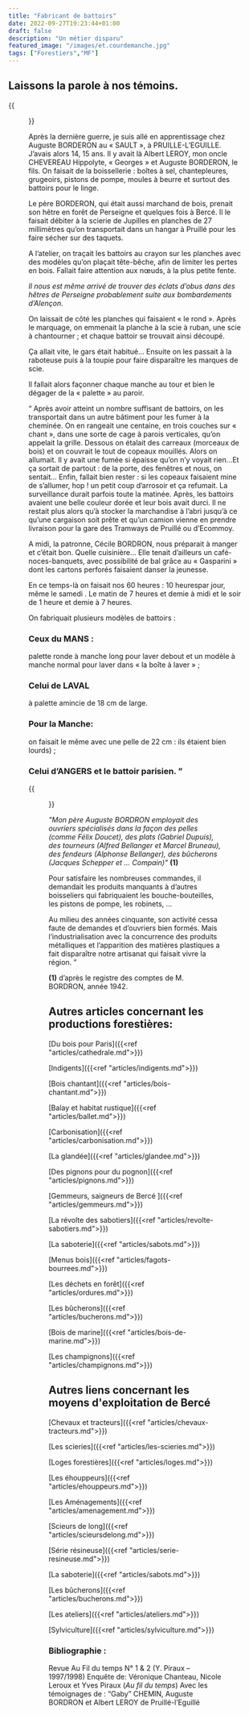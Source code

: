 ```yaml
---
title: "Fabricant de battoirs"
date: 2022-09-27T19:23:44+01:00
draft: false
description: "Un métier disparu"
featured_image: "/images/et.courdemanche.jpg"
tags: ["Forestiers","MF"]
---
```


## Laissons la parole à nos témoins.


{{<figure src="/images/articles/fabricantdebattoirs.jpg" title="La lavandière">}}

Après la dernière guerre, je suis allé en apprentissage
chez Auguste BORDERON au « SAULT », 
à PRUILLE-L’EGUILLE. J’avais alors 14, 15 ans. 
Il y avait là Albert LEROY, mon oncle 
CHEVEREAU Hippolyte, « Georges » et Auguste 
BORDERON, le fils. On faisait de la boissellerie :
boîtes à sel, chantepleures, grugeoirs, pistons de pompe, 
moules à beurre et surtout des battoirs pour le linge.
  
Le père BORDERON, qui était aussi marchand de bois,
prenait son hêtre en forêt de Perseigne et quelques fois à Bercé.
Il le faisait débiter à la scierie de Jupilles en 
planches de 27 millimètres qu’on transportait dans un hangar
à Pruillé pour les faire sécher sur des taquets.
  
A l’atelier, on traçait les battoirs au crayon sur 
les planches avec des modèles qu’on plaçait tête-bêche,
afin de limiter les pertes en bois.
Fallait faire attention aux nœuds,
à la plus petite fente.  

*Il nous est même arrivé de trouver des éclats d’obus
  dans des hêtres de Perseigne probablement suite 
  aux bombardements d’Alençon.*
  
On laissait de côté les planches qui faisaient
« le rond ». Après le marquage, on emmenait 
la planche à la scie à ruban, une scie à chantourner ; 
et chaque battoir se trouvait ainsi découpé.
  
Ça allait vite, le gars était habitué... 
Ensuite on les passait à la raboteuse puis à la toupie
pour faire disparaître les marques de scie. 

Il fallait alors façonner chaque manche au tour et 
bien le dégager de la « palette » au paroir.
 
   “ Après avoir atteint un nombre suffisant de battoirs,
   on les transportait dans un autre bâtiment pour les 
   fumer à la cheminée. On en rangeait une centaine, 
   en trois couches sur « chant », dans une sorte de 
   cage à parois verticales, qu’on appelait la grille. 
   Dessous on étalait des carreaux (morceaux de bois) 
   et on couvrait le tout de copeaux mouillés.
   Alors on allumait. Il y avait une fumée si épaisse 
   qu’on n’y voyait rien...Et ça sortait de partout : 
   de la porte, des fenêtres et nous, on sentait... 
   Enfin, fallait bien rester : si les copeaux faisaient
   mine de s’allumer, hop ! un petit coup d’arrosoir et 
   ça refumait. La surveillance durait parfois toute la matinée.
   Après, les battoirs avaient une belle couleur dorée et 
   leur bois avait durci. Il ne restait plus alors qu’à stocker
   la marchandise à l’abri jusqu’à ce qu’une cargaison 
   soit prête et qu’un camion vienne en prendre livraison
   pour la gare des Tramways de Pruillé ou d’Ecommoy.
  
A midi, la patronne, Cécile BORDRON, nous préparait
à manger et c’était bon. 
Quelle cuisinière... Elle tenait 
d’ailleurs un café-noces-banquets, 
avec possibilité de bal grâce au « Gasparini »
dont les cartons perforés faisaient 
danser la jeunesse.
  
En ce temps-là on faisait nos 60 heures :
10 heurespar jour, même le samedi . 
Le matin de 7 heures et demie à midi 
et le soir de 1 heure et demie à 7 heures. 
  
On fabriquait plusieurs modèles de battoirs :

### Ceux du MANS :

palette ronde à manche long pour laver debout et un modèle 
à manche normal pour laver dans « la boîte à laver » ; 

### Celui de LAVAL 

à palette amincie de 18 cm de large.

### Pour la Manche:

on faisait le même avec une pelle de 22 cm :
ils étaient bien lourds) ; 

### Celui d’ANGERS et le battoir parisien. ”	


{{<figure src="/images/articles/battoirs.jpg" title="La production du fabricant de battoirs">}}

 
*"Mon père Auguste BORDRON employait des ouvriers
 spécialisés dans la façon des pelles (comme Félix Doucet), 
des plats (Gabriel Dupuis), des tourneurs (Alfred Bellanger 
et Marcel Bruneau), des fendeurs (Alphonse Bellanger), 
des bûcherons (Jacques Schepper et ... Compain)"* **(1)**

Pour satisfaire les nombreuses commandes, 
il demandait les produits manquants à d’autres boisseliers 
qui fabriquaient les bouche-bouteilles, les pistons de pompe, 
les robinets, ... 

Au milieu des années cinquante, son activité cessa faute de 
demandes et d’ouvriers bien formés. Mais l’industrialisation 
avec la concurrence des produits métalliques et l’apparition 
des matières plastiques a fait disparaître notre artisanat 
qui faisait vivre la région.  ”               

**(1)** d’après le registre des comptes de M. BORDRON, année 1942.

## Autres articles concernant les productions forestières: ## 

[Du bois pour Paris]({{<ref "articles/cathedrale.md">}})

[Indigents]({{<ref "articles/indigents.md">}})

[Bois chantant]({{<ref "articles/bois-chantant.md">}})

[Balay et habitat rustique]({{<ref "articles/ballet.md">}})

[Carbonisation]({{<ref "articles/carbonisation.md">}})

[La glandée]({{<ref "articles/glandee.md">}})

[Des pignons pour du pognon]({{<ref "articles/pignons.md">}})

[Gemmeurs, saigneurs de Bercé ]({{<ref "articles/gemmeurs.md">}})

[La révolte des sabotiers]({{<ref "articles/revolte-sabotiers.md">}})

[La saboterie]({{<ref "articles/sabots.md">}})

[Menus bois]({{<ref "articles/fagots-bourrees.md">}})

[Les déchets en forêt]({{<ref "articles/ordures.md">}})

[Les bûcherons]({{<ref "articles/bucherons.md">}})

[Bois de marine]({{<ref "articles/bois-de-marine.md">}})

[Les champignons]({{<ref "articles/champignons.md">}})

## Autres liens concernant les moyens d'exploitation de Bercé ##

[Chevaux et tracteurs]({{<ref "articles/chevaux-tracteurs.md">}})

[Les scieries]({{<ref "articles/les-scieries.md">}})

[Loges forestières]({{<ref "articles/loges.md">}})

[Les éhouppeurs]({{<ref "articles/ehouppeurs.md">}})

[Les Aménagements]({{<ref "articles/amenagement.md">}})

[Scieurs de long]({{<ref "articles/scieursdelong.md">}})

[Série résineuse]({{<ref "articles/serie-resineuse.md">}})

[La saboterie]({{<ref "articles/sabots.md">}})

[Les bûcherons]({{<ref "articles/bucherons.md">}})

[Les ateliers]({{<ref "articles/ateliers.md">}})

[Sylviculture]({{<ref "articles/sylviculture.md">}})

 
### Bibliographie :
  
Revue Au Fil du temps N° 1 & 2 (Y. Piraux – 1997/1998) Enquête de:
Véronique Chanteau, Nicole Leroux et Yves Piraux (*Au fil du temps*)
Avec les témoignages de : “Gaby” CHEMIN, Auguste BORDRON et Albert LEROY 
de Pruillé-l’Eguillé


